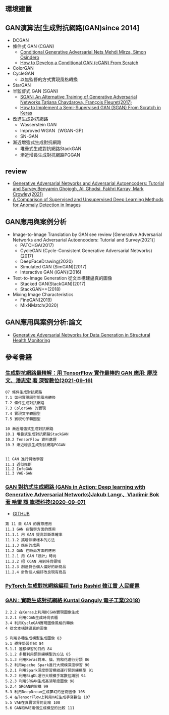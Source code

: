 
## 環境建置

## GAN演算法[生成對抗網路(GAN)since 2014]
- DCGAN
- 條件式 GAN (CGAN)
  - [Conditional Generative Adversarial Nets Mehdi Mirza, Simon Osindero](https://arxiv.org/abs/1411.1784) 
  - [How to Develop a Conditional GAN (cGAN) From Scratch](https://machinelearningmastery.com/how-to-develop-a-conditional-generative-adversarial-network-from-scratch/)
- ColorGAN
- CycleGAN
  - 以無監督的方式實現風格轉換 
- StarGAN
- 半監督式 GAN (SGAN)
  - [SGAN: An Alternative Training of Generative Adversarial Networks,Tatjana Chavdarova, François Fleuret(2017)](https://arxiv.org/abs/1712.02330) 
  - [How to Implement a Semi-Supervised GAN (SGAN) From Scratch in Keras](https://machinelearningmastery.com/semi-supervised-generative-adversarial-network/)
- 改進生成對抗網路
  - Wasserstein GAN
  - Improved WGAN（WGAN-GP）
  - SN-GAN
- 漸近增強式生成對抗網路
  - 堆疊式生成對抗網路StackGAN
  - 漸近增長生成對抗網路PGGAN
## review
- [Generative Adversarial Networks and Adversarial Autoencoders: Tutorial and Survey,Benyamin Ghojogh, Ali Ghodsi, Fakhri Karray, Mark Crowley(2021)](https://arxiv.org/abs/2111.13282)
- [A Comparison of Supervised and Unsupervised Deep Learning Methods for Anomaly Detection in Images](https://arxiv.org/abs/2107.09204)


## GAN應用與案例分析
- Image-to-Image Translation by GAN see review [Generative Adversarial Networks and Adversarial Autoencoders: Tutorial and Survey(2021)]
  - PATCHGA(2017)
  - CycleGAN (Cycle-Consistent Generative Adversarial Networks) (2017) 
  - DeepFaceDrawing(2020)
  - Simulated GAN (SimGAN)(2017) 
  - Interactive GAN (iGAN)(2016)
- Text-to-Image Generation 從文本構建逼真的圖像
  - Stacked GAN(StackGAN)(2017) 
  - StackGAN++(2018)
- Mixing Image Characteristics
  - FineGAN(2019) 
  - MixNMatch(2020)

## GAN應用與案例分析:論文
- [Generative Adversarial Networks for Data Generation in Structural Health Monitoring](https://arxiv.org/abs/2112.08196)

## 參考書籍
### [生成對抗網路最精解：用 TensorFlow 實作最棒的 GAN 應用: 廖茂文、潘志宏 著  深智數位(2021-09-16)](https://www.tenlong.com.tw/products/9789860776218?list_name=srh)
```
07 條件生成對抗網路
7.1 如何實現圖型間風格轉換
7.2 條件生成對抗網路
7.3 ColorGAN 的實現
7.4 實現文字轉圖型
7.5 實現句子轉圖型

10 漸近增強式生成對抗網路
10.1 堆疊式生成對抗網路StackGAN
10.2 TensorFlow 資料處理
10.3 漸近增長生成對抗網路PGGAN


11 GAN 進行特徵學習
11.1 近似推斷
11.2 InfoGAN
11.3 VAE-GAN
```

### [GAN 對抗式生成網路 (GANs in Action: Deep learning with Generative Adversarial Networks)Jakub Langr、Vladimir Bok 著 哈雷 譯 旗標科技(2020-09-07)](https://www.tenlong.com.tw/products/9789863126386?list_name=sp)

- [GITHUB](https://github.com/GANs-in-Action/gans-in-action)

```
第 11 章 GAN 的實際應用
11.1 GAN 在醫學方面的應用
11.1.1 用 GAN 提高診斷準確率
11.1.2 擴增訓練樣本的方法
11.1.3 應用的成果
11.2 GAN 在時尚方面的應用
11.2.1 用 GAN「設計」時尚
11.2.2 把 CGAN 用到時尚領域
11.2.3 創造符合個人偏好的新商品
11.2.4 針對個人偏好改良現有商品
```

### [PyTorch 生成對抗網絡編程 Tariq Rashid 韓江雷 人民郵電](https://www.tenlong.com.tw/products/9787115546388?list_name=srh)

### [GAN : 實戰生成對抗網絡 Kuntal Ganguly 電子工業(2018)](https://www.tenlong.com.tw/products/9787121342547?list_name=rd)
```
2.2.2 在Keras上利用DCGAN實現圖像生成
3.2.1 利用CGAN生成時尚衣櫃
3.4 利用CycleGAN實現圖像風格的轉換
4 從文本構建逼真的圖像

5 利用多種生成模型生成圖像 83
5.1 遷移學習介紹 84
5.1.1 遷移學習的目的 84
5.1.2 多種利用預訓練模型的方法 85
5.1.3 利用Keras對車、貓、狗和花進行分類 86
5.2 利用Apache Spark進行大規模深度學習 90
5.2.1 利用Spark深度學習模組運行預訓練模型 91
5.2.2 利用BigDL運行大規模手寫數位識別 94
5.2.3 利用SRGAN生成高清晰度圖像 98
5.2.4 SRGAN的架構 99
5.3 利用DeepDream生成夢幻的藝術圖像 105
5.4 在TensorFlow上利用VAE生成手寫數位 107
5.5 VAE在真實世界的比喻 108
5.6 GAN和VAE兩個生成模型的比較 111
```

### 
```


```
